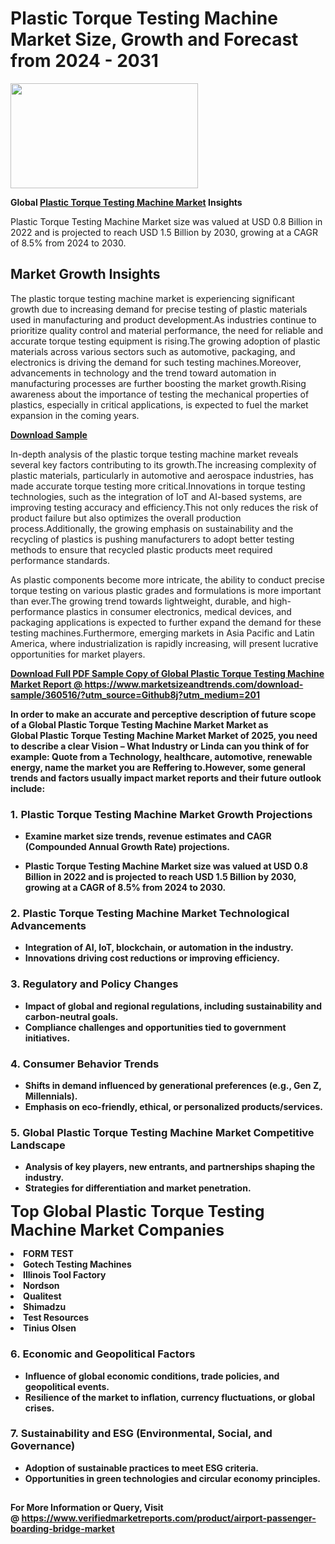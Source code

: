 <H1>Plastic Torque Testing Machine Market Size, Growth and Forecast from 2024 - 2031</H1><img class="aligncenter size-medium wp-image-584254" src="https://thirdeyenews.in/wp-content/uploads/2024/09/Global-Market-Research-300x168.jpeg" alt="" width="300" height="168" /><p><strong>Global&nbsp;<a href="https://www.marketsizeandtrends.com/download-sample/360516/?utm_source=Github8j?utm_medium=201">Plastic Torque Testing Machine Market</a> Insights</strong></p><p>Plastic Torque Testing Machine Market size was valued at USD 0.8 Billion in 2022 and is projected to reach USD 1.5 Billion by 2030, growing at a CAGR of 8.5% from 2024 to 2030.</p><p><h2>Market Growth Insights</h2> <p>The plastic torque testing machine market is experiencing significant growth due to increasing demand for precise testing of plastic materials used in manufacturing and product development.As industries continue to prioritize quality control and material performance, the need for reliable and accurate torque testing equipment is rising.The growing adoption of plastic materials across various sectors such as automotive, packaging, and electronics is driving the demand for such testing machines.Moreover, advancements in technology and the trend toward automation in manufacturing processes are further boosting the market growth.Rising awareness about the importance of testing the mechanical properties of plastics, especially in critical applications, is expected to fuel the market expansion in the coming years.</p> <p><strong><a href="#">Download Sample</a></strong></p> <p>In-depth analysis of the plastic torque testing machine market reveals several key factors contributing to its growth.The increasing complexity of plastic materials, particularly in automotive and aerospace industries, has made accurate torque testing more critical.Innovations in torque testing technologies, such as the integration of IoT and AI-based systems, are improving testing accuracy and efficiency.This not only reduces the risk of product failure but also optimizes the overall production process.Additionally, the growing emphasis on sustainability and the recycling of plastics is pushing manufacturers to adopt better testing methods to ensure that recycled plastic products meet required performance standards.</p> <p>As plastic components become more intricate, the ability to conduct precise torque testing on various plastic grades and formulations is more important than ever.The growing trend towards lightweight, durable, and high-performance plastics in consumer electronics, medical devices, and packaging applications is expected to further expand the demand for these testing machines.Furthermore, emerging markets in Asia Pacific and Latin America, where industrialization is rapidly increasing, will present lucrative opportunities for market players.</p> <p><strong><a href="#"></p><p><span class=""><strong>Download Full PDF Sample Copy of Global Plastic Torque Testing Machine Market Report</strong> @ <a href="https://www.marketsizeandtrends.com/download-sample/360516/?utm_source=Github8j?utm_medium=201" target="_blank">https://www.marketsizeandtrends.com/download-sample/360516/?utm_source=Github8j?utm_medium=201</a></span></p><p>In order to make an accurate and perceptive description of future scope of a Global&nbsp;Plastic Torque Testing Machine Market Market as Global&nbsp;Plastic Torque Testing Machine Market Market of 2025, you need to describe a clear Vision &ndash; What Industry or Linda can you think of for example: Quote from a Technology, healthcare, automotive, renewable energy, name the market you are Reffering to.However, some general trends and factors usually impact market reports and their future outlook include:</p><h3>1.&nbsp;<strong>Plastic Torque Testing Machine Market Growth Projections</strong></h3><ul><li>Examine market size trends, revenue estimates and CAGR (Compounded Annual Growth Rate) projections.</li><li><p>Plastic Torque Testing Machine Market size was valued at USD 0.8 Billion in 2022 and is projected to reach USD 1.5 Billion by 2030, growing at a CAGR of 8.5% from 2024 to 2030.</p></li></ul><h3>2.&nbsp;<strong>Plastic Torque Testing Machine Market Technological Advancements</strong></h3><ul><li>Integration of AI, IoT, blockchain, or automation in the industry.</li><li>Innovations driving cost reductions or improving efficiency.</li></ul><h3>3.&nbsp;<strong>Regulatory and Policy Changes</strong></h3><ul><li>Impact of global and regional regulations, including sustainability and carbon-neutral goals.</li><li>Compliance challenges and opportunities tied to government initiatives.</li></ul><h3>4.&nbsp;<strong>Consumer Behavior Trends</strong></h3><ul><li>Shifts in demand influenced by generational preferences (e.g., Gen Z, Millennials).</li><li>Emphasis on eco-friendly, ethical, or personalized products/services.</li></ul><h3>5.&nbsp;<strong>Global Plastic Torque Testing Machine Market Competitive Landscape</strong></h3><ul><li>Analysis of key players, new entrants, and partnerships shaping the industry.</li><li>Strategies for differentiation and market penetration.</li></ul><p data-pm-slice="1 1 []"><span style="color: inherit; font-family: inherit; font-size: 25px;">Top Global Plastic Torque Testing Machine Market Companies</span></p><div class="" data-test-id=""><p><li>FORM TEST</li><li> Gotech Testing Machines</li><li> Illinois Tool Factory</li><li> Nordson</li><li> Qualitest</li><li> Shimadzu</li><li> Test Resources</li><li> Tinius Olsen</li></p></div><h3>6.&nbsp;<strong>Economic and Geopolitical Factors</strong></h3><ul><li>Influence of global economic conditions, trade policies, and geopolitical events.</li><li>Resilience of the market to inflation, currency fluctuations, or global crises.</li></ul><h3>7.&nbsp;<strong>Sustainability and ESG (Environmental, Social, and Governance)</strong></h3><ul><li>Adoption of sustainable practices to meet ESG criteria.</li><li>Opportunities in green technologies and circular economy principles.</li></ul><h2><strong style="font-size: 14px;">For More Information or Query, Visit @&nbsp;</strong><a style="background-color: #ffffff; font-size: 14px;" href="https://www.marketsizeandtrends.com/report/plastic-torque-testing-machine-market/" target="_blank">https://www.verifiedmarketreports.com/product/airport-passenger-boarding-bridge-market</a></h2>
